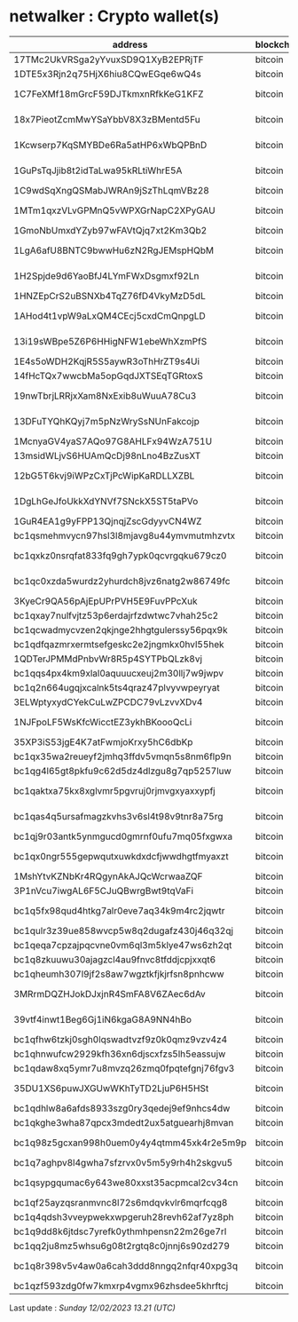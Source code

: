 # netwalker : Crypto wallet(s)

| address | blockchain | Balance |
|---|---|---|
| 17TMc2UkVRSga2yYvuxSD9Q1XyB2EPRjTF | bitcoin | $ 9196 |
| 1DTE5x3Rjn2q75HjX6hiu8CQwEGqe6wQ4s | bitcoin | $ 26688 |
| 1C7FeXMf18mGrcF59DJTkmxnRfkKeG1KFZ | bitcoin | $ 2185661 |
| 18x7PieotZcmMwYSaYbbV8X3zBMentd5Fu | bitcoin | $ 148414 |
| 1Kcwserp7KqSMYBDe6Ra5atHP6xWbQPBnD | bitcoin | $ 2110466 |
| 1GuPsTqJjib8t2idTaLwa95kRLtiWhrE5A | bitcoin | $ 1575360 |
| 1C9wdSqXngQSMabJWRAn9jSzThLqmVBz28 | bitcoin | $ 16244 |
| 1MTm1qxzVLvGPMnQ5vWPXGrNapC2XPyGAU | bitcoin | $ 653429 |
| 1GmoNbUmxdYZyb97wFAVtQjq7xt2Km3Qb2 | bitcoin | $ 6024 |
| 1LgA6afU8BNTC9bwwHu6zN2RgJEMspHQbM | bitcoin | $ 220453 |
| 1H2Spjde9d6YaoBfJ4LYmFWxDsgmxf92Ln | bitcoin | $ 609725 |
| 1HNZEpCrS2uBSNXb4TqZ76fD4VkyMzD5dL | bitcoin | $ 3700 |
| 1AHod4t1vpW9aLxQM4CEcj5cxdCmQnpgLD | bitcoin | $ 111128 |
| 13i19sWBpe5Z6P6HHigNFW1ebeWhXzmPfS | bitcoin | $ 115157 |
| 1E4s5oWDH2KqjR5S5aywR3oThHrZT9s4Ui | bitcoin | $ 1380 |
| 14fHcTQx7wwcbMa5opGqdJXTSEqTGRtoxS | bitcoin | $ 790 |
| 19nwTbrjLRRjxXam8NxExib8uWuuA78Cu3 | bitcoin | $ 419376 |
| 13DFuTYQhKQyj7m5pNzWrySsNUnFakcojp | bitcoin | $ 2104103 |
| 1McnyaGV4yaS7AQo97G8AHLFx94WzA751U | bitcoin | $ 19348 |
| 13msidWLjvS6HUAmQcDj98nLno4BzZusXT | bitcoin | $ 17014 |
| 12bG5T6kvj9iWPzCxTjPcWipKaRDLLXZBL | bitcoin | $ 483298 |
| 1DgLhGeJfoUkkXdYNVf7SNckX5ST5taPVo | bitcoin | $ 2428273 |
| 1GuR4EA1g9yFPP13QjnqjZscGdyyvCN4WZ | bitcoin | $ 829 |
| bc1qsmehmvycn97hsl3l8mjavg8u44ymvmutmhzvtx | bitcoin | $ 227 |
| bc1qxkz0nsrqfat833fq9gh7ypk0qcvrgqku679cz0 | bitcoin | $ 135857 |
| bc1qc0xzda5wurdz2yhurdch8jvz6natg2w86749fc | bitcoin | $ 122161 |
| 3KyeCr9QA56pAjEpUPrPVH5E9FuvPPcXuk | bitcoin | $ 77042 |
| bc1qxay7nulfvjtz53p6erdajrfzdwtwc7vhah25c2 | bitcoin | $ 657 |
| bc1qcwadmycvzen2qkjnge2hhgtgulerssy56pqx9k | bitcoin | $ 30641 |
| bc1qdfqazmrxermtsefgeskc2e2jngmkx0hvl55hek | bitcoin | $ 53973 |
| 1QDTerJPMMdPnbvWr8R5p4SYTPbQLzk8vj | bitcoin | $ 1128 |
| bc1qqs4px4km9xlal0aquuucxeuj2m30llj7w9jwpv | bitcoin | $ 87527 |
| bc1q2n664ugqjxcalnk5ts4qraz47plvyvwpeyryat | bitcoin | $ 87185 |
| 3ELWptyxydCYekCuLwZPCDC79vLzvvXDv4 | bitcoin | $ 27250 |
| 1NJFpoLF5WsKfcWicctEZ3ykhBKoooQcLi | bitcoin | $ 853366 |
| 35XP3iS53jgE4K7atFwmjoKrxy5hC6dbKp | bitcoin | $ 29329 |
| bc1qx35wa2reueyf2jmhq3ffdv5vmqn5s8nm6flp9n | bitcoin | $ 37251 |
| bc1qg4l65gt8pkfu9c62d5dz4dlzgu8g7qp5257luw | bitcoin | $ 38978 |
| bc1qaktxa75kx8xglvmr5pgvruj0rjmvgxyaxxypfj | bitcoin | $ 108639 |
| bc1qas4q5ursafmagzkvhs3v6sl4t98v9tnr8a75rg | bitcoin | $ 233846 |
| bc1qj9r03antk5ynmgucd0gmrnf0ufu7mq05fxgwxa | bitcoin | $ 654 |
| bc1qx0ngr555gepwqutxuwkdxdcfjwwdhgtfmyaxzt | bitcoin | $ 180845 |
| 1MshYtvKZNbKr4RQgynAkAJQcWcrwaaZQF | bitcoin | $ 750 |
| 3P1nVcu7iwgAL6F5CJuQBwrgBwt9tqVaFi | bitcoin | $ 38871 |
| bc1q5fx98qud4htkg7alr0eve7aq34k9m4rc2jqwtr | bitcoin | $ 237948 |
| bc1qulr3z39ue858wvcp5w8q2dugafz430j46q32qj | bitcoin | $ 18880 |
| bc1qeqa7cpzajpqcvne0vm6ql3m5klye47ws6zh2qt | bitcoin | $ 16512 |
| bc1q8zkuuwu30ajagzcl4au9fnvc8tfddjcpjxxqt6 | bitcoin | $ 14362 |
| bc1qheumh307l9jf2s8aw7wgztkfjkjrfsn8pnhcww | bitcoin | $ 1618 |
| 3MRrmDQZHJokDJxjnR4SmFA8V6ZAec6dAv | bitcoin | $ 3633915 |
| 39vtf4inwt1Beg6Gj1iN6kgaG8A9NN4hBo | bitcoin | $ 114782 |
| bc1qfhw6tzkj0sgh0lqswadtvzf9z0k0qmz9vzv4z4 | bitcoin | $ 784 |
| bc1qhnwufcw2929kfh36xn6djscxfzs5lh5eassujw | bitcoin | $ 21283 |
| bc1qdaw8xq5ymr7u8mvzq26zmq0fpqtefgnj76fgv3 | bitcoin | $ 818 |
| 35DU1XS6puwJXGUwWKhTyTD2LjuP6H5HSt | bitcoin | $ 2019668 |
| bc1qdhlw8a6afds8933szg0ry3qedej9ef9nhcs4dw | bitcoin | $ 8445 |
| bc1qkghe3wha87qpcx3mdedt2ux5atguearhj8mvan | bitcoin | $ 47 |
| bc1q98z5gcxan998h0uem0y4y4qtmm45xk4r2e5m9p | bitcoin | $ 5235133 |
| bc1q7aghpv8l4gwha7sfzrvx0v5m5y9rh4h2skgvu5 | bitcoin | $ 399 |
| bc1qsypgqumac6y643we80xxst35acpmcal2cv34cn | bitcoin | $ 118899 |
| bc1qf25ayzqsranmvnc8l72s6mdqvkvlr6mqrfcqg8 | bitcoin | $ 282 |
| bc1q4qdsh3vveypwekxwpgeruh28revh62af7yz8ph | bitcoin | $ 29492 |
| bc1q9dd8k6jtdsc7yrefk0ythmhpensn22m26ge7rl | bitcoin | $ 22753 |
| bc1qq2ju8mz5whsu6g08t2rgtq8c0jnnj6s90zd279 | bitcoin | $ 1514 |
| bc1q8r398v5v4aw0a6cah3ddd8nngq2nfqr40xpg3q | bitcoin | $ 567683 |
| bc1qzf593zdg0fw7kmxrp4vgmx96zhsdee5khrftcj | bitcoin | $ 169 |

Last update : _Sunday 12/02/2023 13.21 (UTC)_

